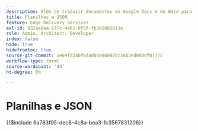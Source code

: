 ```yaml
---
description: Além de traduzir documentos do Google Docs e do Word para markdown e marcação do HTML, o AEM também traduz planilhas (pastas de trabalho do Microsoft Excel e Google Sheets) em arquivos JSON que podem ser facilmente consumidos pelo seu site ou aplicativo da Web.
title: Planilhas e JSON
feature: Edge Delivery Services
exl-id: 032ae9aa-577c-44b1-8f5f-fb3d2885013e
role: Admin, Architect, Developer
index: false
hide: true
hidefromtoc: true
source-git-commit: 1e69fd3abf8dad01886007bc16b2ed0d0df0777c
workflow-type: tm+mt
source-wordcount: '44'
ht-degree: 0%

---
```


# Planilhas e JSON

{{$include 6a783f95-dec8-4c8a-bea3-fc3567831206}}
